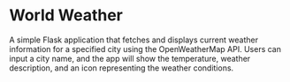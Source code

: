 # World Weather
A simple Flask application that fetches and displays current weather information for a specified city using the OpenWeatherMap API. Users can input a city name, and the app will show the temperature, weather description, and an icon representing the weather conditions.
